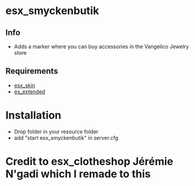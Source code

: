 # esx_smyckenbutik

## Info
- Adds a marker where you can buy accessories in the Vangelico Jewelry store

## Requirements
- [esx_skin](https://github.com/ESX-Org/esx_skin)
- [es_extended](https://github.com/ESX-Org/es_extended)

# Installation
- Drop folder in your resource folder
- add "start esx_smyckenbutik" in server.cfg

# Credit to esx_clotheshop Jérémie N'gadi which I remade to this